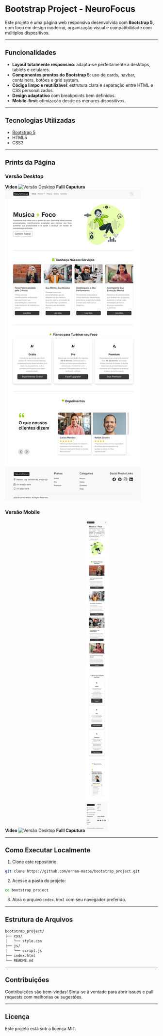 
# Bootstrap Project - NeuroFocus

Este projeto é uma página web responsiva desenvolvida com **Bootstrap 5**, com foco em design moderno, organização visual e compatibilidade com múltiplos dispositivos.

---

##  Funcionalidades

-  **Layout totalmente responsivo**: adapta-se perfeitamente a desktops, tablets e celulares.
-  **Componentes prontos do Bootstrap 5**: uso de cards, navbar, containers, botões e grid system.
-  **Código limpo e reutilizável**: estrutura clara e separação entre HTML e CSS personalizados.
-  **Design adaptativo** com breakpoints bem definidos.
-  **Mobile-first**: otimização desde os menores dispositivos.

---

##  Tecnologias Utilizadas

- [Bootstrap 5](https://getbootstrap.com/)
- HTML5
- CSS3

---

##  Prints da Página

###  Versão Desktop

**Video**
![Versão Desktop](/img/Screen_Capture/Clip01.gif)
**Fulll Caputura**
![Versão Desktop](/img/Screen_Capture/01.png)


###  Versão Mobile

**Video**
![Versão Desktop](/img/Screen_Capture/Clip02.gif)
**Fulll Caputura**
![Versão Desktop](/img/Screen_Capture/02.png)


---

##  Como Executar Localmente

1. Clone este repositório:

```bash
git clone https://github.com/ornan-matos/bootstrap_project.git
```

2. Acesse a pasta do projeto:

```bash
cd bootstrap_project
```

3. Abra o arquivo `index.html` com seu navegador preferido.

---

## Estrutura de Arquivos

```
bootstrap_project/
├── css/
│   └── style.css
├── js/
│   └── script.js
├── index.html
└── README.md
```

---

##  Contribuições

Contribuições são bem-vindas! Sinta-se à vontade para abrir issues e pull requests com melhorias ou sugestões.

---

##  Licença

Este projeto está sob a licença MIT.
